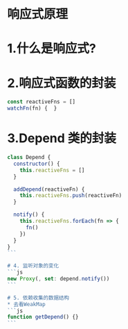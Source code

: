 # 响应式原理

# 1.什么是响应式?

# 2.响应式函数的封装

```js
const reactiveFns = []
watchFn(fn) {  }
```

# 3.Depend 类的封装

````js
class Depend {
  constructor() {
    this.reactiveFns = []
  }

  addDepend(reactiveFn) {
    this.reactiveFns.push(reactiveFn)
  }

  notify() {
    this.reactiveFns.forEach(fn => {
      fn()
    })
  }
}
```

# 4. 监听对象的变化
```js
new Proxy(, set: depend.notify())
```

# 5. 依赖收集的数据结构
* 去看WeakMap
```js
function getDepend() {}
```

